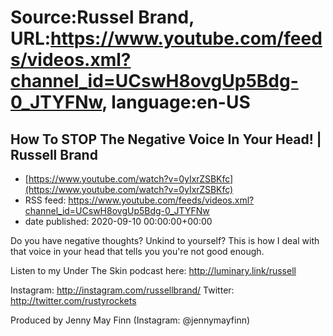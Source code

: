 # Source:Russel Brand, URL:https://www.youtube.com/feeds/videos.xml?channel_id=UCswH8ovgUp5Bdg-0_JTYFNw, language:en-US

## How To STOP The Negative Voice In Your Head! | Russell Brand
 - [https://www.youtube.com/watch?v=0yIxrZSBKfc](https://www.youtube.com/watch?v=0yIxrZSBKfc)
 - RSS feed: https://www.youtube.com/feeds/videos.xml?channel_id=UCswH8ovgUp5Bdg-0_JTYFNw
 - date published: 2020-09-10 00:00:00+00:00

Do you have negative thoughts? Unkind to yourself? This is how I deal with that voice in your head that tells you you're not good enough.

Listen to my Under The Skin podcast here: 
http://luminary.link/russell

Instagram: http://instagram.com/russellbrand/
Twitter: http://twitter.com/rustyrockets

Produced by Jenny May Finn (Instagram: @jennymayfinn)

